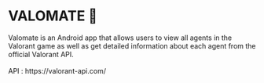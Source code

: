 <h1>VALOMATE 📌</h1>

<p>Valomate is an Android app that allows
 users to view all agents in the Valorant
 game as well as get detailed
 information about each agent from the
 official Valorant API. <br><br>
 API : https://valorant-api.com/
</p>
